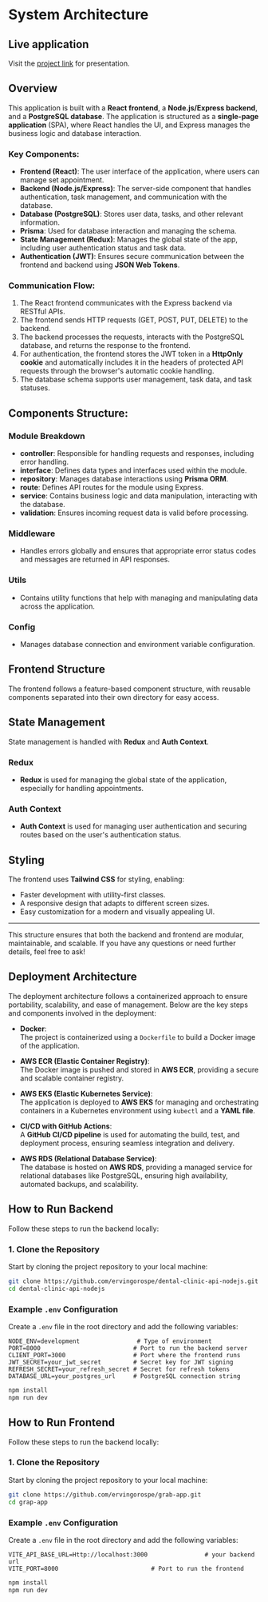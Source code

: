 

# System Architecture

## Live application
Visit the [project link](http://dental-clinic-app.myprofilely.com) for presentation.

## Overview
This application is built with a **React frontend**, a **Node.js/Express backend**, and a **PostgreSQL database**. The application is structured as a **single-page application** (SPA), where React handles the UI, and Express manages the business logic and database interaction.

### Key Components:
- **Frontend (React)**: The user interface of the application, where users can manage set appointment.
- **Backend (Node.js/Express)**: The server-side component that handles authentication, task management, and communication with the database.
- **Database (PostgreSQL)**: Stores user data, tasks, and other relevant information.
- **Prisma**: Used for database interaction and managing the schema.
- **State Management (Redux)**: Manages the global state of the app, including user authentication status and task data.
- **Authentication (JWT)**: Ensures secure communication between the frontend and backend using **JSON Web Tokens**.

### Communication Flow:
1. The React frontend communicates with the Express backend via RESTful APIs.
2. The frontend sends HTTP requests (GET, POST, PUT, DELETE) to the backend.
3. The backend processes the requests, interacts with the PostgreSQL database, and returns the response to the frontend.
4. For authentication, the frontend stores the JWT token in a **HttpOnly cookie** and automatically includes it in the headers of protected API requests through the browser's automatic cookie handling.
5. The database schema supports user management, task data, and task statuses.

## Components Structure:
### Module Breakdown
- **controller**: Responsible for handling requests and responses, including error handling.
- **interface**: Defines data types and interfaces used within the module.
- **repository**: Manages database interactions using **Prisma ORM**.
- **route**: Defines API routes for the module using Express.
- **service**: Contains business logic and data manipulation, interacting with the database.
- **validation**: Ensures incoming request data is valid before processing.

### Middleware
- Handles errors globally and ensures that appropriate error status codes and messages are returned in API responses.

### Utils
- Contains utility functions that help with managing and manipulating data across the application.

### Config
- Manages database connection and environment variable configuration.

## Frontend Structure
The frontend follows a feature-based component structure, with reusable components separated into their own directory for easy access.

## State Management
State management is handled with **Redux** and **Auth Context**.

### Redux
- **Redux** is used for managing the global state of the application, especially for handling appointments.

### Auth Context
- **Auth Context** is used for managing user authentication and securing routes based on the user's authentication status.


## Styling
The frontend uses **Tailwind CSS** for styling, enabling:

- Faster development with utility-first classes.
- A responsive design that adapts to different screen sizes.
- Easy customization for a modern and visually appealing UI.

---

This structure ensures that both the backend and frontend are modular, maintainable, and scalable. If you have any questions or need further details, feel free to ask!


## Deployment Architecture

The deployment architecture follows a containerized approach to ensure portability, scalability, and ease of management. Below are the key steps and components involved in the deployment:

- **Docker**:  
  The project is containerized using a `Dockerfile` to build a Docker image of the application.

- **AWS ECR (Elastic Container Registry)**:  
  The Docker image is pushed and stored in **AWS ECR**, providing a secure and scalable container registry.

- **AWS EKS (Elastic Kubernetes Service)**:  
  The application is deployed to **AWS EKS** for managing and orchestrating containers in a Kubernetes environment using `kubectl` and a **YAML file**.

- **CI/CD with GitHub Actions**:  
  A **GitHub CI/CD pipeline** is used for automating the build, test, and deployment process, ensuring seamless integration and delivery.

- **AWS RDS (Relational Database Service)**:  
  The database is hosted on **AWS RDS**, providing a managed service for relational databases like PostgreSQL, ensuring high availability, automated backups, and scalability.


## How to Run Backend

Follow these steps to run the backend locally:

### 1. Clone the Repository

Start by cloning the project repository to your local machine:

```bash
git clone https://github.com/ervingorospe/dental-clinic-api-nodejs.git
cd dental-clinic-api-nodejs
```
### Example `.env` Configuration

Create a `.env` file in the root directory and add the following variables:

```env
NODE_ENV=development                # Type of environment
PORT=8000                          # Port to run the backend server
CLIENT_PORT=3000                   # Port where the frontend runs
JWT_SECRET=your_jwt_secret         # Secret key for JWT signing
REFRESH_SECRET=your_refresh_secret # Secret for refresh tokens
DATABASE_URL=your_postgres_url     # PostgreSQL connection string
```

```bash
npm install
npm run dev
```

## How to Run Frontend

Follow these steps to run the backend locally:

### 1. Clone the Repository

Start by cloning the project repository to your local machine:

```bash
git clone https://github.com/ervingorospe/grab-app.git
cd grap-app
```
### Example `.env` Configuration

Create a `.env` file in the root directory and add the following variables:

```env
VITE_API_BASE_URL=Http://localhost:3000                # your backend url
VITE_PORT=8000                          # Port to run the frontend
```

```bash
npm install
npm run dev
```


